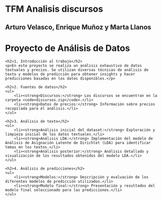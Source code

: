 # TFM Analisis discursos
## Arturo Velasco, Enrique Muñoz y Marta Llanos 

<!DOCTYPE html>
<html lang="es">
<head>
    <meta charset="UTF-8">
    <meta name="viewport" content="width=device-width, initial-scale=1.0">
    <title>Proyecto de Análisis de Datos</title>
</head>
<body>
    <h1>Proyecto de Análisis de Datos</h1>

    <h2>1. Introducción al trabajo</h2>
    <p>En este proyecto se realiza un análisis exhaustivo de datos textuales y precios. Se utilizan diversas técnicas de análisis de texto y modelos de predicción para obtener insights y hacer predicciones basadas en los datos disponibles.</p>

    <h2>2. Fuentes de datos</h2>
    <ul>
        <li><strong>Discursos:</strong> Los discursos se encuentran en la carpeta <code>discursos.zip</code>.</li>
        <li><strong>Datos de precios:</strong> Información sobre precios recopilada para el análisis.</li>
    </ul>

    <h2>3. Análisis de texto</h2>
    <ul>
        <li><strong>Análisis inicial del dataset:</strong> Exploración y limpieza inicial de los datos textuales.</li>
        <li><strong>Análisis LDA:</strong> Implementación del modelo de Análisis de Asignación Latente de Dirichlet (LDA) para identificar temas en los textos.</li>
        <li><strong>Análisis posterior:</strong> Análisis detallado y visualización de los resultados obtenidos del modelo LDA.</li>
    </ul>

    <h2>4. Análisis de predicciones</h2>
    <ul>
        <li><strong>Modelos:</strong> Descripción y evaluación de los diferentes modelos de predicción utilizados.</li>
        <li><strong>Modelo final:</strong> Presentación y resultados del modelo final seleccionado para las predicciones.</li>
    </ul>
</body>
</html>
